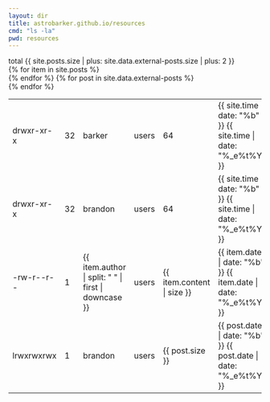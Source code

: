 ```yaml
---
layout: dir
title: astrobarker.github.io/resources
cmd: "ls -la"
pwd: resources
---
```


<nav class="term">
    total {{ site.posts.size | plus: site.data.external-posts.size | plus: 2 }}
</nav>
<table class="term">
    <nav class="term">
        <tr class = "mobile-hidden">
            <td class = "term ls-la">drwxr-xr-x</td>
            <td class = "term ls-la num">32</td>
            <td class = "term ls-la author">barker</td>
            <td class = "term ls-la">users</td>
            <td class = "term ls-la size">64</td>
            <td>{{ site.time | date: "%b" }}&nbsp;{{ site.time | date: "%_e%t%Y" }}</td>
            <td><a class="term-nav file" href="">.</a></td>
        </tr>
    </nav>
    <nav class="term">
        <tr class = "mobile-hidden">
            <td class = "term ls-la">drwxr-xr-x</td>
            <td class = "term ls-la num">32</td>
            <td class = "term ls-la author">brandon</td>
            <td class = "term ls-la">users</td>
            <td class = "term ls-la size">64</td>
            <td class = "term ls-la date">{{ site.time | date: "%b" }}&nbsp;{{ site.time | date: "%_e%t%Y" }}</td>
            <td><a class="term-nav file" href="/index.html">..</a></td>
        </tr>
    </nav>
    {% for item in site.posts %}
    <nav class="term">
    <tr>
        <td class = "term ls-la mobile-hidden">-rw-r--r--</td>
        <td class = "term ls-la mobile-hidden num">1</td>
        <td class = "term ls-la mobile-hidden author">{{ item.author | split: " " | first | downcase }}</td>
        <td class = "term ls-la mobile-hidden">users</td>
        <td class = "term ls-la mobile-hidden size">{{ item.content | size }}</td>
        <td class = "term ls-la date">{{ item.date | date: "%b" }}&nbsp;{{ item.date | date: "%_e%t%Y" }}</td>
        <td><a class="term-nav file" href="{{ item.url }}">{{ item.title }}</a></td>
    </tr>
    </nav>
    {% endfor %}
    {% for post in site.data.external-posts %}
    <nav class="term">
    <tr>
        <td class = "term ls-la mobile-hidden">lrwxrwxrwx</td>
        <td class = "term ls-la mobile-hidden num">1</td>
        <td class = "term ls-la mobile-hidden author">brandon</td>
        <td class = "term ls-la mobile-hidden">users</td>
        <td class = "term ls-la mobile-hidden size">{{ post.size }}</td>
        <td class = "term ls-la date">{{ post.date | date: "%b" }}&nbsp;{{ post.date | date: "%_e%t%Y" }}</td>
        <td><a class="term-nav symlink" href="{{ post.href }}">{{ post.title }}</a></td>
    </tr>
    </nav>
    {% endfor %}
</table>

